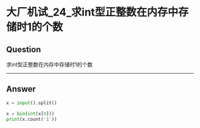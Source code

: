 # 大厂机试_24_求int型正整数在内存中存储时1的个数


## Question
求int型正整数在内存中存储时1的个数

----

## Answer
```python
x = input().split()

x = bin(int(x[0]))
print(x.count('1'))
```
